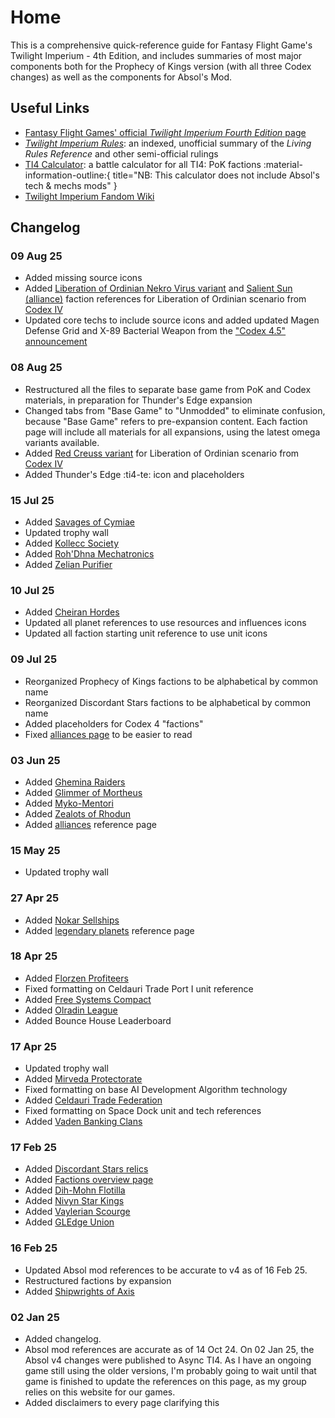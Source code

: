 # Home

This is a comprehensive quick-reference guide for Fantasy Flight Game's Twilight Imperium - 4th Edition, and includes summaries of most major components both for the Prophecy of Kings version (with all three Codex changes) as well as the components for Absol's Mod.

## Useful Links

* [Fantasy Flight Games' official _Twilight Imperium Fourth Edition_ page](https://www.fantasyflightgames.com/en/products/twilight-imperium-fourth-edition/)
* [_Twilight Imperium Rules_](https://www.tirules.com/): an indexed, unofficial summary of the _Living Rules Reference_ and other semi-official rulings
* [TI4 Calculator](https://ti4battle.com/): a battle calculator for all TI4: PoK factions :material-information-outline:{ title="NB: This calculator does not include Absol's tech & mechs mods" }
* [Twilight Imperium Fandom Wiki](https://twilight-imperium.fandom.com/wiki/Twilight_Imperium_Wiki)

## Changelog

### **09 Aug 25**

* Added missing source icons
* Added [Liberation of Ordinian Nekro Virus variant](factions/codex/ordiniannekro.md) and [Salient Sun (alliance)](factions/codex/salientsun.md) faction references for Liberation of Ordinian scenario from [Codex IV](https://images-cdn.fantasyflightgames.com/filer_public/f6/be/f6be8343-a4fc-47e4-a722-efe3e01fc5d9/ti_codex_4_rules.pdf)
* Updated core techs to include source icons and added updated Magen Defense Grid and X-89 Bacterial Weapon from the ["Codex 4.5" announcement](https://images-cdn.fantasyflightgames.com/filer_public/e9/8f/e98f4722-2f45-4328-9119-56508bf1c94b/codex_45_technology_card_updates.pdf)

### **08 Aug 25**

* Restructured all the files to separate base game from PoK and Codex materials, in preparation for Thunder's Edge expansion
* Changed tabs from "Base Game" to "Unmodded" to eliminate confusion, because "Base Game" refers to pre-expansion content. Each faction page will include all materials for all expansions, using the latest omega variants available.
* Added [Red Creuss variant](factions/codex/redcreuss.md) for Liberation of Ordinian scenario from [Codex IV](https://images-cdn.fantasyflightgames.com/filer_public/f6/be/f6be8343-a4fc-47e4-a722-efe3e01fc5d9/ti_codex_4_rules.pdf)
* Added Thunder's Edge :ti4-te: icon and placeholders

### **15 Jul 25**

* Added [Savages of Cymiae](factions/ds/cymiae.md)
* Updated trophy wall
* Added [Kollecc Society](factions/ds/kollecc.md)
* Added [Roh'Dhna Mechatronics](factions/ds/rohdhna.md)
* Added [Zelian Purifier](factions/ds/zelian.md)

### **10 Jul 25**

* Added [Cheiran Hordes](factions/ds/cheiran.md)
* Updated all planet references to use resources and influences icons
* Updated all faction starting unit reference to use unit icons

### **09 Jul 25**

* Reorganized Prophecy of Kings factions to be alphabetical by common name
* Reorganized Discordant Stars factions to be alphabetical by common name
* Added placeholders for Codex 4 "factions"
* Fixed [alliances page](alliances.md) to be easier to read

### **03 Jun 25**

* Added [Ghemina Raiders](factions/ds/ghemina.md)
* Added [Glimmer of Mortheus](factions/ds/mortheus.md)
* Added [Myko-Mentori](factions/ds/mykomentori.md)
* Added [Zealots of Rhodun](factions/ds/rhodun.md)
* Added [alliances](alliances.md) reference page

### **15 May 25**

* Updated trophy wall

### **27 Apr 25**

* Added [Nokar Sellships](factions/ds/nokar.md)
* Added [legendary planets](legendary-planets.md) reference page

### **18 Apr 25**

* Added [Florzen Profiteers](factions/ds/florzen.md)
* Fixed formatting on Celdauri Trade Port I unit reference
* Added [Free Systems Compact](factions/ds/freesystems.md)
* Added [Olradin League](factions/ds/olradin.md)
* Added Bounce House Leaderboard

### **17 Apr 25**

* Updated trophy wall
* Added [Mirveda Protectorate](factions/ds/mirveda.md)
* Fixed formatting on base AI Development Algorithm technology
* Added [Celdauri Trade Federation](factions/ds/celdauri.md)
* Fixed formatting on Space Dock unit and tech references
* Added [Vaden Banking Clans](factions/ds/vaden.md)

### **17 Feb 25**

* Added [Discordant Stars relics](relics.md#discordant-stars)
* Added [Factions overview page](factions.md)
* Added [Dih-Mohn Flotilla](factions/ds/dihmohn.md)
* Added [Nivyn Star Kings](factions/ds/nivyn.md)
* Added [Vaylerian Scourge](factions/ds/vaylerian.md)
* Added [GLEdge Union](factions/ds/gledge.md)

### **16 Feb 25**

* Updated Absol mod references to be accurate to v4 as of 16 Feb 25.
* Restructured factions by expansion
* Added [Shipwrights of Axis](factions/ds/axis.md)

### **02 Jan 25** 

* Added changelog. 
* Absol mod references are accurate as of 14 Oct 24. On 02 Jan 25, the Absol v4 changes were published to Async TI4. As I have an ongoing game still using the older versions, I'm probably going to wait until that game is finished to update the references on this page, as my group relies on this website for our games.
* Added disclaimers to every page clarifying this